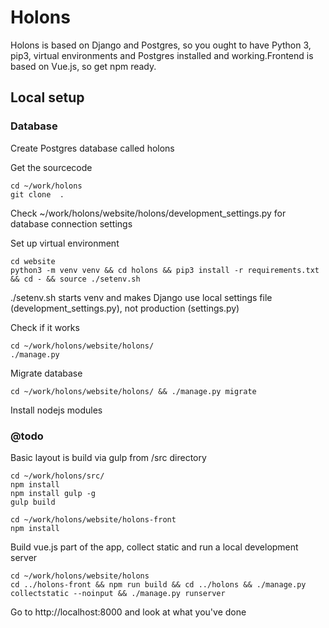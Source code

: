 # Holons
Holons is based on Django and Postgres, so you ought to have Python 3, pip3, virtual environments and Postgres installed and working.Frontend is based on Vue.js, so get npm ready.



## Local setup

### Database
Create Postgres database called holons

Get the sourcecode

```
cd ~/work/holons
git clone  .
```

Check ~/work/holons/website/holons/development_settings.py for database connection settings

Set up virtual environment

```
cd website
python3 -m venv venv && cd holons && pip3 install -r requirements.txt && cd - && source ./setenv.sh
```
./setenv.sh starts venv and makes Django use local settings file (development_settings.py), not production (settings.py)

Check if it works

```
cd ~/work/holons/website/holons/
./manage.py
```

Migrate database

```
cd ~/work/holons/website/holons/ && ./manage.py migrate
```

Install nodejs  modules

### @todo
Basic layout is build via gulp from /src directory
```
cd ~/work/holons/src/
npm install
npm install gulp -g
gulp build
```


```
cd ~/work/holons/website/holons-front
npm install
```

Build vue.js part of the app, collect static and run a local development server

```
cd ~/work/holons/website/holons
cd ../holons-front && npm run build && cd ../holons && ./manage.py collectstatic --noinput && ./manage.py runserver
```

Go to http://localhost:8000 and look at what you've done
